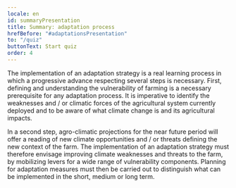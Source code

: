 ```yaml
---
locale: en
id: summaryPresentation
title: Summary: adaptation process
hrefBefore: "#adaptationsPresentation"
to: "/quiz"
buttonText: Start quiz
order: 4
---
```



The implementation of an adaptation strategy is a real learning process in which a progressive advance respecting several steps is necessary. First, defining and understanding the vulnerability of farming is a necessary prerequisite for any adaptation process. 
It is imperative to identify the weaknesses and / or climatic forces of the agricultural system currently deployed and to be aware of what climate change is and its agricultural impacts.

In a second step, agro-climatic projections for the near future period will offer a reading of new climate opportunities and / or threats defining the new context of the farm. 
The implementation of an adaptation strategy must therefore envisage improving climate weaknesses and threats to the farm, by mobilizing levers for a wide range of vulnerability components. 
Planning for adaptation measures must then be carried out to distinguish what can be implemented in the short, medium or long term.

<roadmap style="text-align: center;" />
